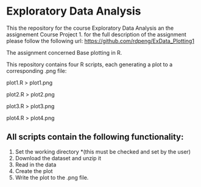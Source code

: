 # Exploratory Data Analysis
This the repository for the course Exploratory Data Analysis an the assignement Course Project 1.
for the full description of the assignment please follow the following url: https://github.com/rdpeng/ExData_Plotting1

The assignment concerned Base plotting in R. 

This repository contains four R scripts, each generating a plot to a corresponding .png file: 

plot1.R > plot1.png  

plot2.R > plot2.png

plot3.R > plot3.png

plot4.R > plot4.png

## All scripts contain the following functionality: 
1. Set the working directory *(this must be checked and set by the user)
2. Download the dataset and unzip it 
3. Read in the data 
4. Create the plot 
5. Write the plot to the .png file.  



